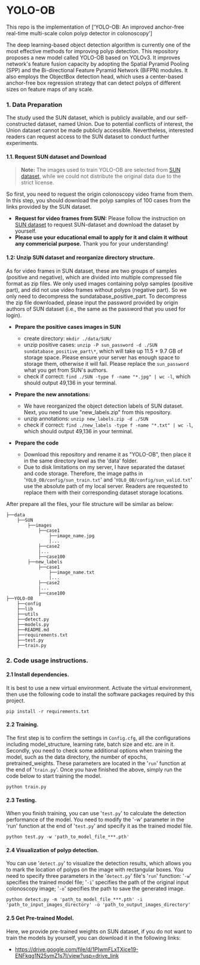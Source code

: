 # YOLO-OB
This repo is the implementation of
['YOLO-OB: An improved anchor-free real-time multi-scale colon polyp detector in colonoscopy']

The deep learning-based object detection algorithm is currently one of the most effective methods for improving polyp detection. This repository proposes a new model called YOLO-OB based on YOLOv3. It improves network's feature fusion capacity by adopting the Spatial Pyramid Pooling (SPP) and the Bi-directional Feature Pyramid Network (BiFPN) modules. It also employs the ObjectBox detection head, which uses a center-based anchor-free box regression strategy that can detect polyps of different sizes on feature maps of any scale.


### **1. Data Preparation**
The study used the SUN dataset, which is publicly available, and our self-constructed dataset, named Union. Due to potential conflicts of interest, the Union dataset cannot be made publicly accessible. Nevertheless, interested readers can request access to the SUN dataset to conduct further experiments.



#### 1.1. Request SUN dataset and Download
> **Note:** The images used to train YOLO-OB are selected from [SUN dataset](http://amed8k.sundatabase.org), while we could not distribute the original data due to the strict license. 

So first, you need to request the origin colonoscopy video frame from them. In this step, you should download the polyp samples of 100 cases from the links provided by the SUN dataset. 

- **Request for video frames from SUN:** Please follow the instruction on [SUN dataset](http://amed8k.sundatabase.org) to request SUN-dataset and download the dataset by yourself. 
- **Please use your educational email to apply for it and claim it without any commericial purpose.** Thank you for your understanding!


#### 1.2: Unzip SUN dataset and reorganize directory structure.
As for video frames in SUN dataset, these are two groups of samples (positive and negative), which are divided into multiple compressed file format as zip files. We only used images containing polyp samples (positive part), and did not use video frames without polyps (negative part). So we only need to decompress the sundatabase_positive_part. To decompress the zip file downloaded, please input the password provided by origin authors of SUN dataset (i.e., the same as the password that you used for login). 

- **Prepare the positive cases images in SUN**
    - create directory: `mkdir ./data/SUN/`
    - unzip positive cases: `unzip -P sun_password -d ./SUN sundatabase_positive_part\*`, which will take up 11.5 + 9.7 GB of storage space. Please ensure your server has enough space to storage them, otherwise it will fail. Please replace the `sun_password` what you get from SUN's authors.
    - check if correct: `find ./SUN -type f -name "*.jpg" | wc -l`, which should output 49,136 in your terminal.

- **Prepare the new annotations:**
	- We have reorganized the object detection labels of SUN dataset. Next, you need to use "new_labels.zip" from this repository.
	- unzip annotations: `unzip new_labels.zip -d ./SUN`
	- check if correct: `find ./new_labels -type f -name "*.txt" | wc -l`, which should output 49,136 in your terminal.

- **Prepare the code**
	- Download this repository and rename it as "YOLO-OB", then place it in the same directory level as the 'data' folder.
	- Due to disk limitations on my server, I have separated the dataset and code storage. Therefore, the image paths in '`YOLO_OB/config/sun_train.txt`' and '`YOLO_OB/config/sun_valid.txt`' use the absolute path of my local server. Readers are requested to replace them with their corresponding dataset storage locations.


After prepare all the files, your file structure will be similar as below:

```
├──data
    ├──SUN
        ├──images
            ├──case1
                ├──image_name.jpg
                |...
            ├──case2
            |...
            ├──case100
        ├──new_labels
            ├──case1
                ├──image_name.txt
                |...
            ├──case2
            |...
            ├──case100
├──YOLO-OB
    ├──config
    ├──lib
    ├──utils
    ├──detect.py
    ├──models.py
    ├──README.md
    ├──requirements.txt
    ├──test.py
    ├──train.py
```


### **2. Code usage instructions.**

#### **2.1 Install dependencies.**
It is best to use a new virtual environment. Activate the virtual environment, then use the following code to install the software packages required by this project.
```
pip install -r requirements.txt
```


#### **2.2 Training.**
The first step is to confirm the settings in ```Config.cfg```, all the configurations including model_structure, learning rate, batch size and etc. are in it. Secondly, you need to check some additional options when training the model, such as the data directory, the number of epochs, pretrained_weights. These parameters are located in the '`run`' function at the end of '`train.py`'. Once you have finished the above, simply run the code below to start training the model.
```
python train.py
```

#### **2.3 Testing.** 
When you finish training, you can use '`test.py`' to calculate the detection performance of the model. You need to modify the '-w' parameter in the 'run' function at the end of '`test.py`' and specify it as the trained model file.
```
python test.py -w 'path_to_model_file_***.pth'
```

#### **2.4 Visualization of polyp detection.** 
You can use '`detect.py`' to visualize the detection results, which allows you to mark the location of polyps on the image with rectangular boxes. You need to specify three parameters in the '`detect.py`' file's '`run`' function: '`-w`' specifies the trained model file; '`-i`' specifies the path of the original input colonoscopy image; '`-o`' specifies the path to save the generated image.
```
python detect.py -m 'path_to_model_file_***.pth' -i 'path_to_input_images_directory' -o 'path_to_output_images_directory' 
```

#### **2.5 Get Pre-trained Model.**
Here, we provide pre-trained weights on SUN dataset, if you do not want to train the models by yourself, you can download it in the following links:
- https://drive.google.com/file/d/1PIwmFLxTXice19-ENFkqg1N25ymZ1s7I/view?usp=drive_link

